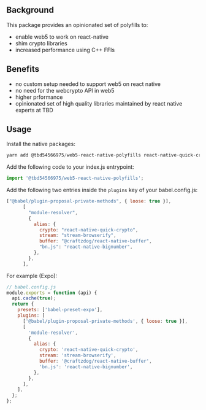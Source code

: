 ## Background

This package provides an opinionated set of polyfills to:

- enable web5 to work on react-native
- shim crypto libraries
- increased performance using C++ FFIs

## Benefits

- no custom setup needed to support web5 on react native
- no need for the webcrypto API in web5
- higher prformance
- opinionated set of high quality libraries maintained by react native experts at TBD

## Usage

Install the native packages:

```js
yarn add @tbd54566975/web5-react-native-polyfills react-native-quick-crypto @craftzdog/react-native-buffer react-native-bignumber react-native-quick-base64
```

Add the following code to your index.js entrypoint:

```js
import '@tbd54566975/web5-react-native-polyfills';
```

Add the following two entries inside the `plugins` key of your babel.config.js:

```js
["@babel/plugin-proposal-private-methods", { loose: true }],
      [
        "module-resolver",
        {
          alias: {
            crypto: "react-native-quick-crypto",
            stream: "stream-browserify",
            buffer: "@craftzdog/react-native-buffer",
            "bn.js": "react-native-bignumber",
          },
        },
      ],
```

For example (Expo):

```js
// babel.config.js
module.exports = function (api) {
  api.cache(true);
  return {
    presets: ['babel-preset-expo'],
    plugins: [
      ['@babel/plugin-proposal-private-methods', { loose: true }],
      [
        'module-resolver',
        {
          alias: {
            crypto: 'react-native-quick-crypto',
            stream: 'stream-browserify',
            buffer: '@craftzdog/react-native-buffer',
            'bn.js': 'react-native-bignumber',
          },
        },
      ],
    ],
  };
};
```
